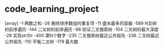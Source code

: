 # code_learning_project

[array]
-1 两数之和
-26 删除排序数组的重复项
-11 盛水最多的容器
-589 N叉树的前序遍历
-144 二叉树的前序遍历
-98 验证二叉搜索树
-104 二叉树的最大深度
-28 实现strStr 
-400 第N个数字
-235 二叉搜索树最近公共祖先
-236 二叉树最近公共祖先
-110 平衡二叉树
-179 最大数